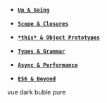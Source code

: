- [**`Up & Going`**](up%20&%20going/README)


- [**`Scope & Closures`**](scope%20&%20closures/README)


- [**`*this* & Object Prototypes`**](this%20&%20object%20prototypes/README)


- [**`Types & Grammar`**](types%20&%20grammar/README)


- [**`Async & Performance`**](async%20&%20performance/README)


- [**`ES6 & Beyond`**](es6%20&%20beyond/README)

<div class="themes">
    <span data-theme="vue">vue</span>
    <span data-theme="dark">dark</span>
    <span data-theme="buble">buble</span>
    <span data-theme="pure">pure</span>
</div>
